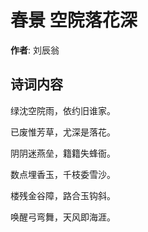 # 春景 空院落花深

**作者**: 刘辰翁

## 诗词内容

绿沈空院雨，依约旧谁家。

已废惟芳草，尤深是落花。

阴阴迷燕垒，籍籍失蜂衙。

数点埋香玉，千枝委雪沙。

楼残金谷障，路合玉钩斜。

唤醒弓弯舞，天风即海涯。

